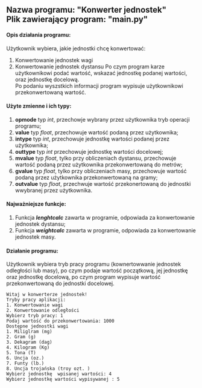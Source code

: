 ## Nazwa programu: "Konwerter jednostek" <br> Plik zawierający program: "main.py"

#### Opis działania programu:
Użytkownik wybiera, jakie jednostki chcę konwertować:
1. Konwertowanie jednostek wagi
2. Konwertowanie jednostek dystansu
Po czym program karze użytkownikowi podać wartość, wskazać jednostkę podanej wartości, oraz jednostkę docelową. <br>
Po podaniu wyszstkich informacji program wypisuje użytkownikowi przekonwertowaną wartość.

#### Użyte zmienne i ich typy:
1. **opmode** typ *int*, przechowje wybrany przez użytkownika tryb operacji programu;
2. **value** typ *float*, przechowuje wartość podaną przez użytkownika;
3. **intype** typ *int*, przechowuje jednostkę wartości podanej przez użytkownika;
4. **outtype** typ *int* przechowuje jednostkę wartości docelowej;
5. **mvalue** typ *float*, tylko przy obliczeniach dystansu, przechowuje wartość podaną przez użytkownika przekonwertowaną do metrów;
6. **gvalue** typ *float*, tylko przy obliczeniach masy, przechowuje wartość podaną przez użytkownika przekonwertowaną na gramy;
7. **outvalue** typ *float*, przechwuje wartość przekonertowaną do jednostki wwybranej przez użytkownika.

#### Najważniejsze funkcje:
1.  Funkcja ***lenghtcalc*** zawarta w programie, odpowiada za konwertowanie jednostek dystansu;
2.  Funkcja ***weightcalc*** zawarta w programie, odpowiada za konwertowanie jednostek masy.

#### Działanie programu:
Użytkownik wybiera tryb pracy programu (kownertowwanie jednostek odległości lub masy), po czym podaje wartość początkową, jej jednostkę oraz jednostkę docelową, po czym program wypisuje wartość przekonwertowaną do jednostki docelowej.

 ```
Witaj w konwerterze jednostek!
Tryby pracy aplikacji:
1. Konwertowanie wagi
2. Konwertowanie odległości
Wybierz tryb pracy: 1
Podaj wartość do przekonwertowania: 1000
Dostępne jednostki wagi
1. Miliglram (mg)
2. Gram (g)
3. Dekagram (dag)
4. Kilogram (Kg)
5. Tona (T)
6. Uncja (oz.)
7. Funty (lb.)
8. Uncja trojańska (troy ozt. )
Wybierz jednostkę  wpisanej wartości: 4
Wybierz jednostkę wartości wypisywanej : 5
```
